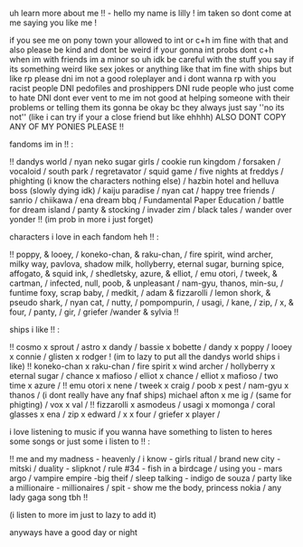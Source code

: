 uh learn more about me !! -     hello my name is lilly ! im taken so dont come at me saying you like me !

if you see me on pony town your allowed to int or c+h im fine with that and also please be kind and dont be weird if your gonna int probs dont c+h when im with friends
im a minor so uh idk be careful with the stuff you say if its something weird like sex jokes or anything like that
im fine with ships but like rp please dni im not a good roleplayer and i dont wanna rp with you racist people DNI pedofiles and proshippers DNI rude people who just come to hate DNI
dont ever vent to me im not good at helping someone with their problems or telling them its gonna be okay bc they always just say ''no its not'' 
(like i can try if your a close friend but like ehhhh) 
ALSO DONT COPY ANY OF MY PONIES PLEASE !!

fandoms im in !! :

!! dandys world / nyan neko sugar girls / cookie run kingdom / forsaken / vocaloid / south park / regretavator / squid game / five nights at freddys / phighting (i know the characters nothing else) / hazbin hotel and helluva boss (slowly dying idk) / kaiju paradise / nyan cat / happy tree friends / sanrio / chiikawa / ena dream bbq / Fundamental Paper Education / battle for dream island / panty & stocking / invader zim / black tales / wander over yonder !! 
(im prob in more i just forget)

characters i love in each fandom heh !! :

!! poppy, & looey, / koneko-chan, & raku-chan, / fire spirit, wind archer, milky way, pavlova, shadow milk, hollyberry, eternal sugar, burning spice, affogato, & squid ink, / shedletsky, azure, & elliot, / emu otori, / tweek, & cartman, / infected, null, poob, & unpleasant / nam-gyu, thanos, min-su, / funtime foxy, scrap baby, / medkit, / adam & fizzarolli / lemon shork, & pseudo shark, / nyan cat, / nutty, / pompompurin, / usagi, / kane, / zip, / x, & four, / panty, / gir, / griefer /wander & sylvia !!

ships i like !! :

!! cosmo x sprout / astro x dandy / bassie x bobette / dandy x poppy / looey x connie / glisten x rodger ! (im to lazy to put all the dandys world ships i like)
!! koneko-chan x raku-chan / fire spirit x wind archer / hollyberry x eternal sugar / chance x mafioso / elliot x chance / elliot x mafioso / two time x azure / 
!! emu otori x nene / tweek x craig / poob x pest / nam-gyu x thanos / (i dont really have any fnaf ships) michael afton x me ig / (same for phigting) / vox x val /
!! fizzarolli x asmodeus / usagi x momonga / coral glasses x ena / zip x edward / x x four / griefer x player /  


i love listening to music if you wanna have something to listen to heres some songs or just some i listen to !! :

!! me and my madness - heavenly / i know - girls ritual / brand new city - mitski / duality - slipknot / rule #34 - fish in a birdcage / using you - mars argo / vampire empire -big theif / sleep talking - indigo de souza / party like a millionaire - millionaires / spit - show me the body, princess nokia / any lady gaga song tbh !! 

(i listen to more im just to lazy to add it)

anyways have a good day or night


